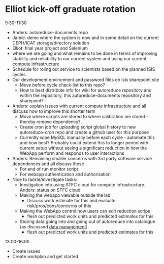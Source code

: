 Elliot kick-off graduate rotation 
=================================

9:30-11:30
* Anders: autoreduce-documents repo
* Jamie: demo where the system is now and in some detail on the current CEPH/ICAT storage/directory solution 
* Elliot: final year project and Selenium
* where we are going and what remains to be done in terms of improving stability and reliability to our current system and using our current compute infrastructure
* Schedule for roling out service to scientists based on the planned ISIS cycles
* Our development environment and password files on isis sharepoint site
  * Move before cycle check-list to this repo?
  * How to best distribute info for wiki for autoreduce repository and within the repository, this autoreduce-documents repository and sharepoint?
* Anders: explain issues with current compute infrastructure and all discuss how to improve this shorter term
  * Move where scripts are stored to where calibration are stored - thereby remove dependency?
  * Create cron job for uploading script global history to new autoreduce-cron repo and create a github user for this purpose
  * Currently wipe MySQL manually before each cycle - automate this and how best? Probably could extend this to longer period with current setup without seeing a significant reduction in how the WebApp perform and responds to user interactions
* Anders: Remaining smaller concerns with 3rd party software service dependences and all discuss these
  * For end of run monitor script
  * For webapp authentication and authorisation
* Nice to tackle/investigate tasks:
  * Inestigation into using STFC cloud for compute infrastructure. Anders: status on STFC cloud
  * Making the webapp viewable outside the lab
    * Discuss work estimate for this and evaluate risk/pros/cons/concerns of this
  * Making the WebApp control how users can edit reduction scrips
    * flesh out predicted work units and predicted estimates for this
  * Storing data going into and going out of autoreduce into catalogue 
  (as discussed [data management](/meetings/2018-7th-Mar-data-management.md))
    * flesh out predicted work units and predicted estimates for this

13:00-16:00
* Create issues
* Create workplan and get started

